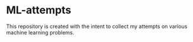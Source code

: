 # ML-attempts
This repository is created with the intent to collect my attempts on various machine learning problems.
